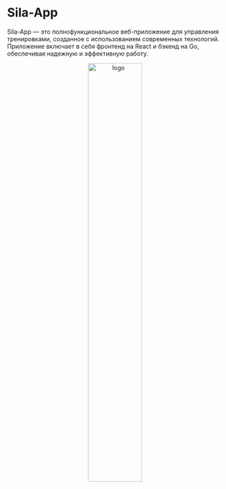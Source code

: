 # Sila-App

Sila-App — это полнофункциональное веб-приложение для управления тренировками, созданное с использованием современных технологий. Приложение включает в себя фронтенд на React и бэкенд на Go, обеспечивая надежную и эффективную работу.
<p align="center">
  <img src="https://github.com/user-attachments/assets/4ecfb0f4-389f-480a-825c-e7c9a3fa585b" alt="logo" width="50%" style=""/>
</p>
